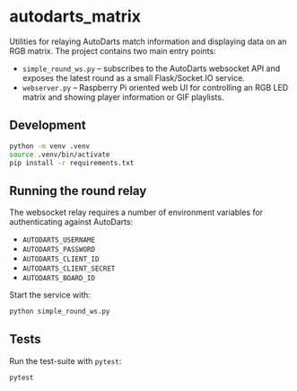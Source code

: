 # autodarts_matrix

Utilities for relaying AutoDarts match information and displaying data on an
RGB matrix.  The project contains two main entry points:

* `simple_round_ws.py` &ndash; subscribes to the AutoDarts websocket API and
  exposes the latest round as a small Flask/Socket.IO service.
* `webserver.py` &ndash; Raspberry&nbsp;Pi oriented web UI for controlling an RGB LED
  matrix and showing player information or GIF playlists.

## Development

```bash
python -m venv .venv
source .venv/bin/activate
pip install -r requirements.txt
```

## Running the round relay

The websocket relay requires a number of environment variables for authenticating
against AutoDarts:

- `AUTODARTS_USERNAME`
- `AUTODARTS_PASSWORD`
- `AUTODARTS_CLIENT_ID`
- `AUTODARTS_CLIENT_SECRET`
- `AUTODARTS_BOARD_ID`

Start the service with:

```bash
python simple_round_ws.py
```

## Tests

Run the test-suite with `pytest`:

```bash
pytest
```
